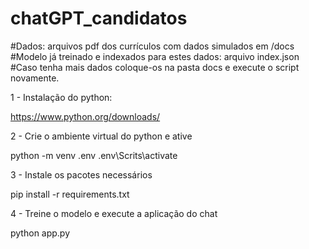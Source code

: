 # chatGPT_candidatos
#Dados: arquivos pdf dos currículos com dados simulados em /docs \
#Modelo já treinado e indexados para estes dados: arquivo index.json
#Caso tenha mais dados coloque-os na pasta docs e execute o script novamente.

1 - Instalação do python:

https://www.python.org/downloads/

2 - Crie o ambiente virtual do python e ative

python -m venv .env
.env\Scrits\activate

3 - Instale os pacotes necessários

pip install -r requirements.txt

4 - Treine o modelo e execute a aplicação do chat

python app.py


